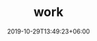 ---
title: "work"
date: 2019-10-29T13:49:23+06:00
draft: false

# meta description
description: "posts"

# type
type : "post"
---